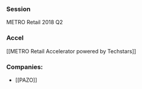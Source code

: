 
### Session
METRO Retail 2018 Q2

### Accel
[[METRO Retail Accelerator powered by Techstars]]

### Companies:
- [[PAZO]]


